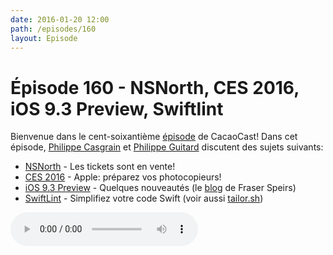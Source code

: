 ```yaml
---
date: 2016-01-20 12:00
path: /episodes/160
layout: Episode
---
```

# Épisode 160 - NSNorth, CES 2016, iOS 9.3 Preview, Swiftlint
<p>Bienvenue dans le cent-soixantième <a href="https://archive.org/download/cacaocast/cacaocast_160.mp3" title="CacaoCast Episode 160">épisode</a> de CacaoCast! Dans cet épisode, <a href="http://www.twitter.com/philippec" title="Philippe Casgrain sur Twitter">Philippe Casgrain</a> et <a href="http://www.twitter.com/philippeguitard" title="Philippe Guitard sur Twitter">Philippe Guitard</a> discutent des sujets suivants:</p>
<ul><li><a href="https://nsnorth.ca" title="NSNorth">NSNorth</a> - Les tickets sont en vente!</li>
<li><a href="http://www.razerzone.com/gaming-systems/razer-blade-stealth" title="CES 2016">CES 2016</a> - Apple: préparez vos photocopieurs!</li>
<li><a href="http://www.apple.com/ios/preview/" title="iOS 9.3 Preview">iOS 9.3 Preview</a> - Quelques nouveautés (le <a href="http://www.speirs.org" title="blog">blog</a> de Fraser Speirs)</li>
<li><a href="https://github.com/realm/SwiftLint" title="SwiftLint">SwiftLint</a> - Simplifiez votre code Swift (voir aussi <a href="https://tailor.sh" title="tailor.sh">tailor.sh</a>)</li>
</ul>
<p><audio controls><source src="https://archive.org/download/cacaocast/cacaocast_160.mp3" type="audio/mpeg"><source src="https://archive.org/download/cacaocast/cacaocast_160.mp3" type="audio/mp4">Votre navigateur ne supporte pas l'élément audio / Your browser does not support the audio element.</audio></p>
